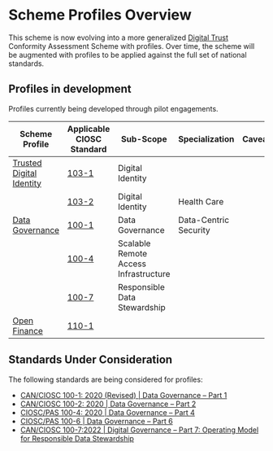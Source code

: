 # Scheme Profiles Overview

This scheme is now evolving into a more generalized [Digital Trust](digital-trust-main-scope.md) Conformity Assessment Scheme with profiles. Over time, the scheme will be augmented with profiles to be applied against the full set of national standards.

## Profiles in development

Profiles currently being developed through pilot engagements.

|Scheme Profile|Applicable CIOSC Standard|Sub-Scope|Specialization|Caveats|
|---|---|---|---|---|
|[Trusted Digital Identity](./digital-identity-profile.md)|[103-1](https://ciostrategycouncil.com/standards/find-a-standard/standards-in-digital-trust/digital-trust-fundamentals/)|Digital Identity|
||[103-2](https://ciostrategycouncil.com/standards/find-a-standard/standards-in-digital-trust/digital-trust/)|Digital Identity|Health Care|
|[Data Governance](data-governance-profile.md)|[100-1](https://ciostrategycouncil.com/standards/find-a-standard/standards-in-data-governance/data-centric-security/)|Data Governance|Data-Centric Security
|| [100-4](https://ciostrategycouncil.com/standards/find-a-standard/standards-in-data-governance/remote-access-infrastructure/)|Scalable Remote Access Infrastructure|
|| [100-7](https://ciostrategycouncil.com/standards/find-a-standard/standards-in-data-governance/responsible-data-stewardship/)|Responsible Data Stewardship|
|[Open Finance](./open-finance-profile.md)|[110-1](https://ciostrategycouncil.com/standards/find-a-standard/standards-in-open-finance/can-ciosc-110-1-open-finance-part-1-customer-experience/)|

## Standards Under Consideration

The following standards are being considered for profiles:

* [CAN/CIOSC 100-1: 2020 (Revised)  |  Data Governance – Part 1](https://ciostrategycouncil.com/standards/find-a-standard/standards-in-data-governance/data-centric-security/)
* [CAN/CIOSC 100-2: 2020  |  Data Governance – Part 2](https://ciostrategycouncil.com/standards/find-a-standard/standards-in-data-governance/third-party-access-to-data/)
* [CIOSC/PAS 100-4: 2020  |  Data Governance – Part 4](https://ciostrategycouncil.com/standards/find-a-standard/standards-in-data-governance/remote-access-infrastructure/)
* [CIOSC/PAS 100-6  |  Data Governance – Part 6](https://ciostrategycouncil.com/standards/find-a-standard/standards-in-data-governance/responsible-use-of-digital-contact-tracing/)
* [CAN/CIOSC 100-7:2022   |   Digital Governance – Part 7: Operating Model for Responsible Data Stewardship](https://ciostrategycouncil.com/standards/find-a-standard/standards-in-data-governance/responsible-data-stewardship/)

